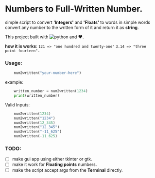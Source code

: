 # Numbers to Full-Written Number.

simple script to convert **'Integers'** and **'Floats'** to words
in simple words convert any number to the written form of it and
return it as **string**.

This project built with ![python](https://img.shields.io/badge/python-3.x-green) and ❤️.

**how it is works**:
`121 => "one hundred and twenty-one"`
`3.14 => "three point fourteen".`

### Usage:
``` py
    num2written("your-number-here")
```

example:
```py
    written_number = num2written(1234)    
    print(written_number)
```


Valid Inputs:
```py
    num2written(1234)
    num2written("1234")
    num2written(12_345)
    num2written("12_345")
    num2written("-11_625")
    num2written(-11_625)
```


### TODO:

- [ ] make gui app using either tkinter or gtk.
- [ ] make it work for **Floating points** numbers.
- [ ] make the script accept args from the **Terminal** directly.
